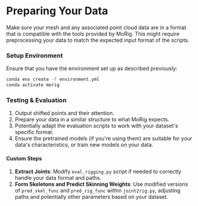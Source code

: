 # Preparing Your Data

Make sure your mesh and any associated point cloud data are in a format that is compatible with the tools provided by MoRig. This might require preprocessing your data to match the expected input format of the scripts.

### Setup Environment

Ensure that you have the environment set up as described previously:

```bash
conda env create -f environment.yml
conda activate morig
```

### Testing & Evaluation

1. Output shifted points and their attention.
1. Prepare your data in a similar structure to what MoRig expects.
1. Potentially adapt the evaluation scripts to work with your dataset's specific format.
1. Ensure the pretrained models (if you're using them) are suitable for your data's characteristics, or train new models on your data.

#### Custom Steps

1. **Extract Joints**: Modify `eval_rigging.py` script if needed to correctly handle your data format and paths.
2. **Form Skeletons and Predict Skinning Weights**: Use modified versions of `pred_skel_func` and `pred_rig_func` within `joint2rig.py`, adjusting paths and potentially other parameters based on your dataset.
